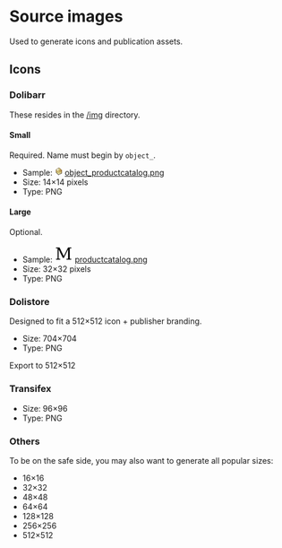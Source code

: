 Source images
=============

Used to generate icons and publication assets.

Icons
-----

### Dolibarr

These resides in the [/img](../../img) directory.

#### Small

Required.
Name must begin by ```object_```.

- Sample:  ![object_productcatalog.png](../../img/object_productcatalog.png) [object_productcatalog.png](../../img/object_productcatalog.png)
- Size: 14×14 pixels
- Type: PNG

#### Large

Optional.

- Sample: ![productcatalog.png](../../img/productcatalog.png) [productcatalog.png](../../img/productcatalog.png)
- Size: 32×32 pixels
- Type: PNG

### Dolistore

Designed to fit a 512×512 icon + publisher branding.

- Size: 704×704
- Type: PNG

Export to 512×512

### Transifex

- Size: 96×96
- Type: PNG

### Others

To be on the safe side, you may also want to generate all popular sizes:
- 16×16
- 32×32
- 48×48
- 64×64
- 128×128
- 256×256
- 512×512
